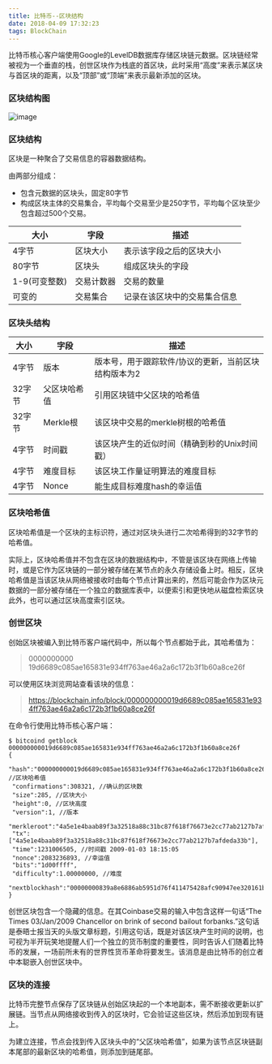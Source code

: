 ```yaml
---
title: 比特币--区块结构
date: 2018-04-09 17:32:23
tags: BlockChain
---
```


比特币核心客户端使用Google的LevelDB数据库存储区块链元数据。区块链经常被视为一个垂直的栈，创世区块作为栈底的首区块，此时采用“高度”来表示某区块与首区块的距离，以及“顶部”或“顶端”来表示最新添加的区块。

### 区块结构图
![image](https://note.youdao.com/yws/api/personal/file/FFAEB4B50FAA451E9B0CC8C7CF2C4C40?method=download&shareKey=0afa888916c4ee0258adf37f04258a50)

### 区块结构
区块是一种聚合了交易信息的容器数据结构。

由两部分组成：
* 包含元数据的区块头，固定80字节
* 构成区块主体的交易集合，平均每个交易至少是250字节，平均每个区块至少包含超过500个交易。

大小 | 字段 | 描述
---|---|---
4字节 | 区块大小 | 表示该字段之后的区块大小
80字节 | 区块头 | 组成区块头的字段
1-9(可变整数) | 交易计数器 | 交易的数量
可变的 | 交易集合 | 记录在该区块中的交易集合信息

### 区块头结构

大小 | 字段 | 描述
---|---|---
4字节 | 版本 | 版本号，用于跟踪软件/协议的更新，当前区块结构版本为2
32字节 | 父区块哈希值 | 引用区块链中父区块的哈希值
32字节 | Merkle根 | 该区块中交易的merkle树根的哈希值
4字节 | 时间戳 | 该区块产生的近似时间（精确到秒的Unix时间戳）
4字节 | 难度目标 | 该区块工作量证明算法的难度目标
4字节 | Nonce | 能生成目标难度hash的幸运值

### 区块哈希值
区块哈希值是一个区块的主标识符，通过对区块头进行二次哈希得到的32字节的哈希值。

实际上，区块哈希值并不包含在区块的数据结构中，不管是该区块在网络上传输时，或是它作为区块链的一部分被存储在某节点的永久存储设备上时。相反，区块哈希值是当该区块从网络被接收时由每个节点计算出来的，然后可能会作为区块元数据的一部分被存储在一个独立的数据库表中，以便索引和更快地从磁盘检索区块此外，也可以通过区块高度索引区块。

### 创世区块
创始区块被编入到比特币客户端代码中，所以每个节点都始于此，其哈希值为：
> 0000000000 
19d6689c085ae165831e934ff763ae46a2a6c172b3f1b60a8ce26f

可以使用区块浏览网站查看该块的信息：
> https://blockchain.info/block/000000000019d6689c085ae165831e934ff763ae46a2a6c172b3f1b60a8ce26f

在命令行使用比特币核心客户端：

```
$ bitcoind getblock 000000000019d6689c085ae165831e934ff763ae46a2a6c172b3f1b60a8ce26f
{
 "hash":"000000000019d6689c085ae165831e934ff763ae46a2a6c172b3f1b60a8ce26f", //区块哈希值
 "confirmations":308321, //确认的区块数
 "size":285, //区块大小
 "height":0, //区块高度
 "version":1, //版本
 "merkleroot":"4a5e1e4baab89f3a32518a88c31bc87f618f76673e2cc77ab2127b7afdeda33b", 
 "tx":["4a5e1e4baab89f3a32518a88c31bc87f618f76673e2cc77ab2127b7afdeda33b"],
 "time":1231006505, //时间戳 2009-01-03 18:15:05
 "nonce":2083236893, //幸运值
 "bits":"1d00ffff",
 "difficulty":1.00000000, //难度
 "nextblockhash":"00000000839a8e6886ab5951d76f411475428afc90947ee320161bbf18eb6048"
}
```
创世区块包含一个隐藏的信息。在其Coinbase交易的输入中包含这样一句话“The Times 03/Jan/2009 Chancellor on brink of second bailout forbanks.”这句话是泰晤士报当天的头版文章标题，引用这句话，既是对该区块产生时间的说明，也可视为半开玩笑地提醒人们一个独立的货币制度的重要性，同时告诉人们随着比特币的发展，一场前所未有的世界性货币革命将要发生。该消息是由比特币的创立者中本聪嵌入创世区块中。

### 区块的连接
比特币完整节点保存了区块链从创始区块起的一个本地副本，需不断接收更新以扩展链。当节点从网络接收到传入的区块时，它会验证这些区块，然后添加到现有链上。

为建立连接，节点会找到传入区块头中的“父区块哈希值”，如果为该节点区块链副本尾部的最新区块的哈希值，则添加到链尾部。